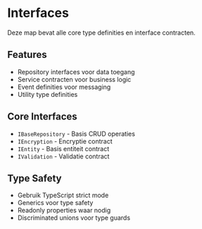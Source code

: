 # Interfaces

Deze map bevat alle core type definities en interface contracten.

## Features

- Repository interfaces voor data toegang
- Service contracten voor business logic
- Event definities voor messaging
- Utility type definities

## Core Interfaces

- `IBaseRepository` - Basis CRUD operaties
- `IEncryption` - Encryptie contract
- `IEntity` - Basis entiteit contract
- `IValidation` - Validatie contract

## Type Safety

- Gebruik TypeScript strict mode
- Generics voor type safety
- Readonly properties waar nodig
- Discriminated unions voor type guards